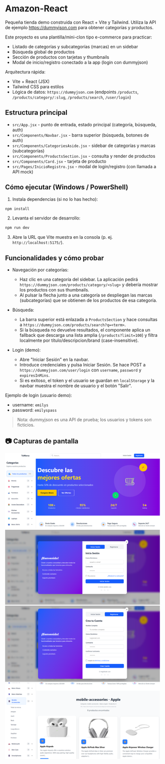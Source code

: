 # Amazon-React 

Pequeña tienda demo construida con React + Vite y Tailwind. Utiliza la API de ejemplo https://dummyjson.com para obtener categorías y productos.

Este proyecto es una plantilla/mini-clon tipo e-commerce para practicar: 
- Listado de categorías y subcategorías (marcas) en un sidebar
- Búsqueda global de productos
- Sección de productos con tarjetas y thumbnails
- Modal de inicio/registro conectado a la app (login con dummyjson)

Arquitectura rápida:
- Vite + React (JSX)
- Tailwind CSS para estilos
- Lógica de datos: `https://dummyjson.com` (endpoints `/products`, `/products/category/:slug`, `/products/search`, `/user/login`)

## Estructura principal

- `src/App.jsx` - punto de entrada, estado principal (categoría, búsqueda, auth)
- `src/Components/Navbar.jsx` - barra superior (búsqueda, botones de auth)
- `src/Components/CategoriesAside.jsx` - sidebar de categorías y marcas (subcategorías)
- `src/Components/ProductsSection.jsx` - consulta y render de productos
- `src/Components/Card.jsx` - tarjeta de producto
- `src/Pages/InicioRegistro.jsx` - modal de login/registro (con llamada a API mock)

## Cómo ejecutar (Windows / PowerShell)

1. Instala dependencias (si no lo has hecho):

```powershell
npm install
```

2. Levanta el servidor de desarrollo:

```powershell
npm run dev
```

3. Abre la URL que Vite muestra en la consola (p. ej. `http://localhost:5175/`).

## Funcionalidades y cómo probar

- Navegación por categorías:
	- Haz clic en una categoría del sidebar. La aplicación pedirá `https://dummyjson.com/products/category/<slug>` y debería mostrar los productos con sus thumbnails.
	- Al pulsar la flecha junto a una categoría se despliegan las marcas (subcategorías) que se obtienen de los productos de esa categoría.

- Búsqueda:
	- La barra superior está enlazada a `ProductsSection` y hace consultas a `https://dummyjson.com/products/search?q=<term>`.
	- Si la búsqueda no devuelve resultados, el componente aplica un fallback que descarga una lista amplia (`/products?limit=100`) y filtra localmente por título/descripcion/brand (case-insensitive).

- Login (demo):
	- Abre "Iniciar Sesión" en la navbar.
	- Introduce credenciales y pulsa Iniciar Sesión. Se hace POST a `https://dummyjson.com/user/login` con `username`, `password` y `expiresInMins`.
	- Si es exitoso, el token y el usuario se guardan en `localStorage` y la navbar muestra el nombre de usuario y el botón "Salir".

Ejemplo de login (usuario demo):
- username: `emilys`
- password: `emilyspass`

> Nota: dummyjson es una API de prueba; los usuarios y tokens son ficticios.


## 📷 Capturas de pantalla

![inicio](assets/inicio.png)
![inicio de sesion](assets/inicio-de-sesion.png)
![registrate](assets/registrarte.png)
![categorias](assets/categorias.png)

